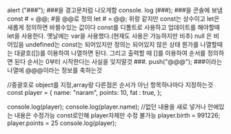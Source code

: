 alert ("###");  ###을 경고문처럼 나오게함
console. log (###); ###을 콘솔에 보냄
const # = @@; #을 @@로 정의
let # = @@; 위랑 같지만 const는 상수이고 let은 새롭게 정의하면 바뀔수있는 값이다
const를 디폴트로 사용하고 업데이트를 해야할때 let을 사용한다. 옛날에는 var을 사용했다.(현재도 사용은 가능하지만 비추)
null 은 비어있음 undefined는 const는 되어있지만 정의는 되어있지 않은 상태
뭔가를 나열할때는 대괄호([])를 이용하여 나열하면 된다. 그리고 출력할 때 []를 이용하여 순서를 정의하면 된다 순서는 0부터 시작한다는 사실을 잊지말것
###. push("@@@"); ###이라는 나열에 @@@이라는 정보를 축하는것

//중괄호로 object를 지정,array랑 다른점은 순서가 아닌 항목하나마다 지정하는것
const player = {
     name: "naram",
     points: 10,
     fat : true,
};

console.log(player);
console.log(player.name);
//없던 내용을 새로 넣거나 안에있는 내용은 수정가능 const로인해 player자체만 수정 불가능
player.birth = 991226;
player.points = 25
console.log(player);